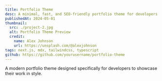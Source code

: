 ```yaml
---
title: Portfolio Theme
desc: A minimal, fast, and SEO-friendly portfolio theme for developers. Built with Next.js 14, Server Components, and MDX for content management.
publishedAt: 2024-05-01
thumbnail:
  src: ./project-2.jpg
  alt: Portfolio Theme Preview
  credit:
    name: Alex Johnson
    url: https://unsplash.com/@alexjohnson
tags: next.js, mdx, tailwindcss, typescript
github: https://github.com/yourusername/portfolio-theme
---
```


A modern portfolio theme designed specifically for developers to showcase their work in style.
